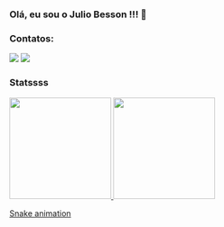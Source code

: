 ### Olá, eu sou o Julio Besson !!! 👋

### Contatos:

<div>
<a href="https://www.instagram.com/juliiobesson" target="_blank"><img src="https://img.shields.io/badge/-Instagram-%23E4405F?style=for-the-badge&logo=instagram&logoColor=white" target="_blank"></a>
<a href="https://www.linkedin.com/in/juliobesson/" target="_blank"><img src="https://img.shields.io/badge/-LinkedIn-%230077B5?style=for-the-badge&logo=linkedin&logoColor=white" target="_blank"></a>   
</div>


### Statssss

<div>
<a href="https://github.com/juliobesson">
<img height="180em" src="https://github-readme-stats.vercel.app/api/top-langs/?username=juliobesson&layout=compact&langs_count=7&theme=dracula"/>
<img height="180em" src="https://github-readme-stats.vercel.app/api?username=juliobesson&show_icons=true&theme=dracula&include_all_commits=true&count_private=true"/>
</div>


[Snake animation](https://github.com/juliobesson/juliobesson/blob/output/github-contribution-grid-snake.svg)










